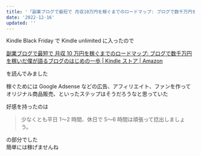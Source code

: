 ```yaml
---
title: '「副業ブログで最短で 月収10万円を稼ぐまでのロードマップ: ブログで数千万円を稼いだ僕が語るブログのはじめの一歩」を読んだ'
date: '2022-12-16'
updated: ''
---
```


Kindle Black Friday で Kindle unlimited に入ったので

[副業ブログで最短で 月収 10 万円を稼ぐまでのロードマップ: ブログで数千万円を稼いだ僕が語るブログのはじめの一歩 | Kindle ストア \| Amazon](https://www.amazon.co.jp/%E5%89%AF%E6%A5%AD%E3%83%96%E3%83%AD%E3%82%B0%E3%81%A7%E6%9C%80%E7%9F%AD%E3%81%A7-%E6%9C%88%E5%8F%8E10%E4%B8%87%E5%86%86%E3%82%92%E7%A8%BC%E3%81%90%E3%81%BE%E3%81%A7%E3%81%AE%E3%83%AD%E3%83%BC%E3%83%89%E3%83%9E%E3%83%83%E3%83%97-%E3%83%96%E3%83%AD%E3%82%B0%E3%81%A7%E6%95%B0%E5%8D%83%E4%B8%87%E5%86%86%E3%82%92%E7%A8%BC%E3%81%84%E3%81%A0%E5%83%95%E3%81%8C%E8%AA%9E%E3%82%8B%E3%83%96%E3%83%AD%E3%82%B0%E3%81%AE%E3%81%AF%E3%81%98%E3%82%81%E3%81%AE%E4%B8%80%E6%AD%A9-%E6%B2%96-%E3%82%B1%E3%82%A4%E3%82%BF-ebook/dp/B0BN17Z59C)

を読んでみました

稼ぐためには Google Adsense などの広告、アフィリエイト、ファンを作ってオリジナル商品販売、といったステップはそうだろうなと思っていた

好感を持ったのは

> 少なくとも平日 1〜2 時間、休日で 5〜6 時間は頑張って捻出しましょう。

の部分でした  
簡単には稼げませんね
